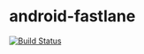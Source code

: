 # android-fastlane

[![Build Status](https://travis-ci.org/d3trax/android-fastlane.svg?branch=master)](https://travis-ci.org/d3trax/android-fastlane)
